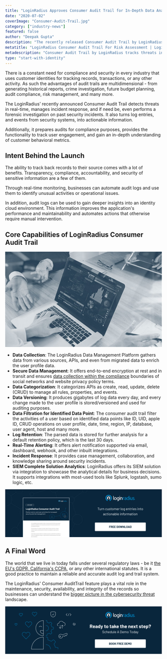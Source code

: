 ```yaml
---
title: "LoginRadius Approves Consumer Audit Trail for In-Depth Data Analysis and Risk Assessment"
date: "2020-07-02"
coverImage: "Consumer-Audit-Trail.jpg"
category: ["industry-news"]
featured: false 
author: "Deepak Gupta"
description: "The recently released Consumer Audit Trail by LoginRadius tracks threats in real time, handles incident response, and even conducts a forensic analysis on past security incidents, if necessary."
metatitle: "LoginRadius Consumer Audit Trail For Risk Assessment | LoginRadius"
metadescription: "Consumer Audit Trail by LoginRadius tracks threats in real-time handles incident response and even conducts forensic analysis on past security incidents."
type: "start-with-identity"
---
```


There is a constant need for compliance and security in every industry that uses customer identities for tracking records, transactions, or any other activity. As such the advantages of audit trails are multidimensional - from generating historical reports, crime investigation, future budget planning, audit compliance, risk management, and many more.

The LoginRadius’ recently announced Consumer Audit Trail detects threats in real-time, manages incident response, and if need be, even performs a forensic investigation on past security incidents. It also turns log entries, and events from security systems, into actionable information.

Additionally, it prepares audits for compliance purposes, provides the functionality to track user engagement, and gain an in-depth understanding of customer behavioral metrics.

## Intent Behind the Launch

The ability to track back records to their source comes with a lot of benefits. Transparency, compliance, accountability, and security of sensitive information are a few of them.

Through real-time monitoring, businesses can automate audit logs and use them to identify unusual activities or operational issues. 

In addition, audit logs can be used to gain deeper insights into an identity cloud environment. This information improves the application's performance and maintainability and automates actions that otherwise require manual intervention.

## Core Capabilities of LoginRadius Consumer Audit Trail

![Core Capabilities of LoginRadius Consumer Audit Trail](Core-Capabilities-of-LoginRadius-Consumer-Audit-Trail.jpg)

- **Data Collection**: The LoginRadius Data Management Platform gathers data from various sources, APIs, and even from migrated data to enrich the user profile data. 
- **Secure Data Management**: It offers end-to-end encryption at rest and in transit and ensures [data collection within the compliance](https://www.loginradius.com/data-governance/) boundaries of social networks and website privacy policy terms.
- **Data Categorization**: It categorizes APIs as create, read, update, delete (CRUD) to manage all rules, properties, and events.
- **Data Versioning**: It produces gigabytes of log data every day, and every change made to the user profile is stored/versioned and used for auditing purposes.
- **Data Filtration for Identified Data Point**: The consumer audit trail filter the activities of a user based on identified data points like ID, UID, apple ID, CRUD operations on user profile, date, time, region, IP, database, user agent, host and many more.
- **Log Retention**: The parsed data is stored for further analysis for a default retention policy, which is the last 30 days. 
- **Real-Time Alerting**: It offers alert notification supported via email, dashboard, webhook, and other inbuilt integrations.
- **Incident Response**: It provides case management, collaboration, and knowledge sharing around security incidents. 
- **SIEM Complete Solution Analytics**: LoginRadius offers its SIEM solution via integration to showcase the analytical details for business decisions. It supports integrations with most-used tools like Splunk, logstash, sumo logic, etc.

[![Consumer audit trail datasheet](DS-Cosumer-Audit-Trail-1024x310.jpg)](https://www.loginradius.com/resource/loginradius-consumer-audit-trail/)

## A Final Word

The world that we live in today falls under several regulatory laws - be it [the EU's GDPR, California's CCPA](https://www.loginradius.com/blog/2019/09/ccpa-vs-gdpr-the-compliance-war/), or any other international statutes. It is a good practice to maintain a reliable and accurate audit log and trail system.

The LoginRadius' Consumer AuditTrail feature plays a vital role in the maintenance, security, availability, and integrity of the records so businesses can understand the [bigger picture in the cybersecurity threat](https://www.loginradius.com/blog/2020/05/cyber-threats-business-risk-covid-19/) landscape.

[![book-a-free-demo-loginradius](Book-a-free-demo-request-1024x310.png)](https://www.loginradius.com/book-a-demo/)
